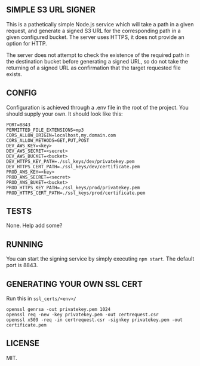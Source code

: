 ## SIMPLE S3 URL SIGNER

This is a pathetically simple Node.js service which will take a path in a given request,
and generate a signed S3 URL for the corresponding path in a given configured bucket. The
server uses HTTPS, it does not provide an option for HTTP. 

The server does not attempt to check the existence of the required path in the destination
bucket before generating a signed URL, so do not take the returning of a signed URL as 
confirmation that the target requested file exists. 

## CONFIG

Configuration is achieved through a .env file in the root of the project. You should supply
your own. It should look like this: 

```
PORT=8843
PERMITTED_FILE_EXTENSIONS=mp3
CORS_ALLOW_ORIGIN=localhost,my.domain.com
CORS_ALLOW_METHODS=GET,PUT,POST
DEV_AWS_KEY=<key>
DEV_AWS_SECRET=<secret>
DEV_AWS_BUCKET=<bucket>
DEV_HTTPS_KEY_PATH=./ssl_keys/dev/privatekey.pem
DEV_HTTPS_CERT_PATH=./ssl_keys/dev/certificate.pem
PROD_AWS_KEY=<key>
PROD_AWS_SECRET=<secret>
PROD_AWS_BUKET=<bucket>
PROD_HTTPS_KEY_PATH=./ssl_keys/prod/privatekey.pem
PROD_HTTPS_CERT_PATH=./ssl_keys/prod/certificate.pem
```

## TESTS

None. Help add some?

## RUNNING 

You can start the signing service by simply executing `npm start`. The default port is 8843. 

## GENERATING YOUR OWN SSL CERT

Run this in `ssl_certs/<env>/`

```
openssl genrsa -out privatekey.pem 1024 
openssl req -new -key privatekey.pem -out certrequest.csr 
openssl x509 -req -in certrequest.csr -signkey privatekey.pem -out certificate.pem
```

## LICENSE

MIT. 
